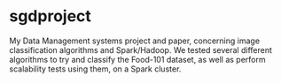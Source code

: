 # sgdproject
My Data Management systems project and paper, concerning image classification algorithms and Spark/Hadoop. We tested several different algorithms to try and classify the Food-101 dataset, as well as perform scalability tests using them, on a Spark cluster.
